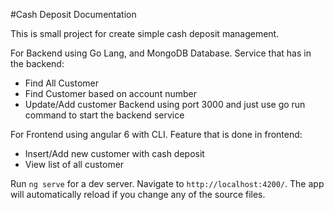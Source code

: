#Cash Deposit Documentation

This is small project for create simple cash deposit management. 

For Backend using Go Lang, and MongoDB Database. Service that has in the backend: 
- Find All Customer
- Find Customer based on account number
- Update/Add customer 
Backend using port 3000 and just use go run command to start the backend service

For Frontend using angular 6 with CLI. Feature that is done in frontend:
- Insert/Add new customer with cash deposit
- View list of all customer

Run `ng serve` for a dev server. Navigate to `http://localhost:4200/`. The app will automatically reload if you change any of the source files.
